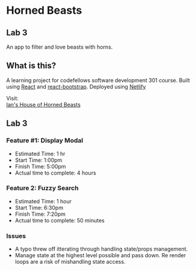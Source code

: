 # Horned Beasts

## Lab 3

An app to filter and love beasts with horns.

## What is this?

A learning project for codefellows software development 301 course. Built using [React](https://reactjs.org/docs/create-a-new-react-app.html) and [react-bootstrap](https://react-bootstrap.github.io/).
Deployed using [Netlify](https://www.netlify.com/)

Visit:<br>
[Ian's House of Horned Beasts](https://ians-house-of-horned-beasts.netlify.app/)

## Lab 3

### Feature #1: Display Modal

- Estimated Time: 1 hr
- Start Time: 1:00pm
- Finish Time: 5:00pm
- Actual time to complete: 4 hours

### Feature 2: Fuzzy Search

- Estimated Time: 1 hour
- Start Time: 6:30pm
- Finish Time: 7:20pm
- Actual time to complete: 50 minutes

### Issues

- A typo threw off itterating through handling state/props management.
- Manage state at the highest level possible and pass down.  Re render loops are a risk of mishandling state access.
